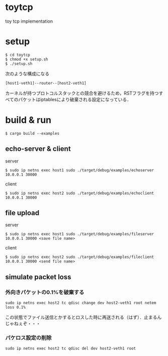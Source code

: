 # toytcp

toy tcp implementation

# setup

```
$ cd toytcp
$ chmod +x setup.sh
$ ./setup.sh
```

次のような構成になる
```
[host1-veth1]--router--[host2-veth1]
```

カーネルが持つプロトコルスタックとの競合を避けるため，RSTフラグを持つすべてのパケットはiptablesにより破棄される設定になっている．


# build & run 

```
$ cargo build --examples
```

## echo-server & client

server
```
$ sudo ip netns exec host1 sudo ./target/debug/examples/echoserver 10.0.0.1 30000
```

client
```
$ sudo ip netns exec host2 sudo ./target/debug/examples/echoclient 10.0.0.1 30000
```

## file upload

server
```
$ sudo ip netns exec host1 sudo ./target/debug/examples/fileserver 10.0.0.1 30000 <save file name>
```

client
```
$ sudo ip netns exec host2 sudo ./target/debug/examples/fileclient 10.0.0.1 30000 <send file name>
```

## simulate packet loss

### 外向きパケットの0.1%を破棄する

```
sudo ip netns exec host2 tc qdisc change dev host2-veth1 root netem loss 0.1%
```

この状態でファイル送信とかするとロスした時に再送される（はず）．止まるんじゃねぇぞ・・・

### パケロス設定の削除

```
sudo ip netns exec host2 tc qdisc del dev host2-veth1 root
```
